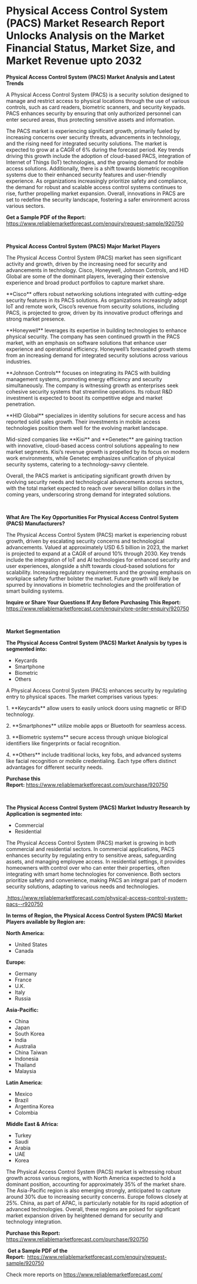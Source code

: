<p><h1>Physical Access Control System (PACS) Market Research Report Unlocks Analysis on the Market Financial Status, Market Size, and Market Revenue upto 2032</h1></p><p><strong>Physical Access Control System (PACS) Market Analysis and Latest Trends</strong></p>
<p><p>A Physical Access Control System (PACS) is a security solution designed to manage and restrict access to physical locations through the use of various controls, such as card readers, biometric scanners, and security keypads. PACS enhances security by ensuring that only authorized personnel can enter secured areas, thus protecting sensitive assets and information.</p><p>The PACS market is experiencing significant growth, primarily fueled by increasing concerns over security threats, advancements in technology, and the rising need for integrated security solutions. The market is expected to grow at a CAGR of 6% during the forecast period. Key trends driving this growth include the adoption of cloud-based PACS, integration of Internet of Things (IoT) technologies, and the growing demand for mobile access solutions. Additionally, there is a shift towards biometric recognition systems due to their enhanced security features and user-friendly experience. As organizations increasingly prioritize safety and compliance, the demand for robust and scalable access control systems continues to rise, further propelling market expansion. Overall, innovations in PACS are set to redefine the security landscape, fostering a safer environment across various sectors.</p></p>
<p><strong>Get a Sample PDF of the Report:&nbsp;</strong> <a href="https://www.reliablemarketforecast.com/enquiry/request-sample/920750?utm_campaign=3081&utm_medium=2&utm_source=Github&utm_content=ia&utm_term=11032025&utm_id=physical-access-control-system-pacs">https://www.reliablemarketforecast.com/enquiry/request-sample/920750</a></p>
<p>&nbsp;</p>
<p><strong>Physical Access Control System (PACS) Major Market Players</strong></p>
<p><p>The Physical Access Control System (PACS) market has seen significant activity and growth, driven by the increasing need for security and advancements in technology. Cisco, Honeywell, Johnson Controls, and HID Global are some of the dominant players, leveraging their extensive experience and broad product portfolios to capture market share.</p><p>**Cisco** offers robust networking solutions integrated with cutting-edge security features in its PACS solutions. As organizations increasingly adopt IoT and remote work, Cisco’s revenue from security solutions, including PACS, is projected to grow, driven by its innovative product offerings and strong market presence.</p><p>**Honeywell** leverages its expertise in building technologies to enhance physical security. The company has seen continued growth in the PACS market, with an emphasis on software solutions that enhance user experience and operational efficiency. Honeywell’s forecasted growth stems from an increasing demand for integrated security solutions across various industries.</p><p>**Johnson Controls** focuses on integrating its PACS with building management systems, promoting energy efficiency and security simultaneously. The company is witnessing growth as enterprises seek cohesive security systems that streamline operations. Its robust R&D investment is expected to boost its competitive edge and market penetration.</p><p>**HID Global** specializes in identity solutions for secure access and has reported solid sales growth. Their investments in mobile access technologies position them well for the evolving market landscape.</p><p>Mid-sized companies like **Kisi** and **Genetec** are gaining traction with innovative, cloud-based access control solutions appealing to new market segments. Kisi’s revenue growth is propelled by its focus on modern work environments, while Genetec emphasizes unification of physical security systems, catering to a technology-savvy clientele.</p><p>Overall, the PACS market is anticipating significant growth driven by evolving security needs and technological advancements across sectors, with the total market expected to reach over several billion dollars in the coming years, underscoring strong demand for integrated solutions.</p></p>
<p>&nbsp;</p>
<p><strong>What Are The Key Opportunities For Physical Access Control System (PACS) Manufacturers?</strong></p>
<p><p>The Physical Access Control System (PACS) market is experiencing robust growth, driven by escalating security concerns and technological advancements. Valued at approximately USD 6.5 billion in 2023, the market is projected to expand at a CAGR of around 10% through 2030. Key trends include the integration of IoT and AI technologies for enhanced security and user experiences, alongside a shift towards cloud-based solutions for scalability. Increasing regulatory requirements and the growing emphasis on workplace safety further bolster the market. Future growth will likely be spurred by innovations in biometric technologies and the proliferation of smart building systems.</p></p>
<p><strong>Inquire or Share Your Questions If Any Before Purchasing This Report:</strong> <a href="https://www.reliablemarketforecast.com/enquiry/pre-order-enquiry/920750?utm_campaign=3081&utm_medium=2&utm_source=Github&utm_content=ia&utm_term=11032025&utm_id=physical-access-control-system-pacs">https://www.reliablemarketforecast.com/enquiry/pre-order-enquiry/920750</a></p>
<p>&nbsp;</p>
<p><strong>Market Segmentation</strong></p>
<p><strong>The Physical Access Control System (PACS) Market Analysis by types is segmented into:</strong></p>
<p><ul><li>Keycards</li><li>Smartphone</li><li>Biometric</li><li>Others</li></ul></p>
<p><p>A Physical Access Control System (PACS) enhances security by regulating entry to physical spaces. The market comprises various types: </p><p>1. **Keycards** allow users to easily unlock doors using magnetic or RFID technology.  </p><p>2. **Smartphones** utilize mobile apps or Bluetooth for seamless access.  </p><p>3. **Biometric systems** secure access through unique biological identifiers like fingerprints or facial recognition.  </p><p>4. **Others** include traditional locks, key fobs, and advanced systems like facial recognition or mobile credentialing. Each type offers distinct advantages for different security needs.</p></p>
<p><strong>Purchase this Report:&nbsp;</strong><a href="https://www.reliablemarketforecast.com/purchase/920750?utm_campaign=3081&utm_medium=2&utm_source=Github&utm_content=ia&utm_term=11032025&utm_id=physical-access-control-system-pacs">https://www.reliablemarketforecast.com/purchase/920750</a></p>
<p>&nbsp;</p>
<p><strong>The Physical Access Control System (PACS) Market Industry Research by Application is segmented into:</strong></p>
<p><ul><li>Commercial</li><li>Residential</li></ul></p>
<p><p>The Physical Access Control System (PACS) market is growing in both commercial and residential sectors. In commercial applications, PACS enhances security by regulating entry to sensitive areas, safeguarding assets, and managing employee access. In residential settings, it provides homeowners with control over who can enter their properties, often integrating with smart home technologies for convenience. Both sectors prioritize safety and convenience, making PACS an integral part of modern security solutions, adapting to various needs and technologies.</p></p>
<p><a href="https://www.reliablemarketforecast.com/physical-access-control-system-pacs--r920750?utm_campaign=3081&utm_medium=2&utm_source=Github&utm_content=ia&utm_term=11032025&utm_id=physical-access-control-system-pacs">&nbsp;https://www.reliablemarketforecast.com/physical-access-control-system-pacs--r920750</a></p>
<p><strong>In terms of Region, the Physical Access Control System (PACS) Market Players available by Region are:</strong></p>
<p>
    <p> <strong> North America: </strong>
        <ul>
            <li>United States</li>
            <li>Canada</li>
        </ul>
        </p> 
    <p> <strong> Europe: </strong>
        <ul>
            <li>Germany</li>
            <li>France</li>
            <li>U.K.</li>
            <li>Italy</li>
            <li>Russia</li>
        </ul>
        </p> 
    <p> <strong> Asia-Pacific: </strong>
        <ul>
            <li>China</li>
            <li>Japan</li>
            <li>South Korea</li>
            <li>India</li>
            <li>Australia</li>
            <li>China Taiwan</li>
            <li>Indonesia</li>
            <li>Thailand</li>
            <li>Malaysia</li>
        </ul>
        </p> 
    <p> <strong> Latin America: </strong>
        <ul>
            <li>Mexico</li>
            <li>Brazil</li>
            <li>Argentina Korea</li>
            <li>Colombia</li>
        </ul>
        </p> 
    <p> <strong> Middle East & Africa: </strong>
        <ul>
            <li>Turkey</li>
            <li>Saudi</li>
            <li>Arabia</li>
            <li>UAE</li>
            <li>Korea</li>
        </ul>
    </p>
    </p>
<p><p>The Physical Access Control System (PACS) market is witnessing robust growth across various regions, with North America expected to hold a dominant position, accounting for approximately 35% of the market share. The Asia-Pacific region is also emerging strongly, anticipated to capture around 30% due to increasing security concerns. Europe follows closely at 25%. China, as part of APAC, is particularly notable for its rapid adoption of advanced technologies. Overall, these regions are poised for significant market expansion driven by heightened demand for security and technology integration.</p></p>
<p><strong>Purchase this Report: </strong><a href="https://www.reliablemarketforecast.com/purchase/920750?utm_campaign=3081&utm_medium=2&utm_source=Github&utm_content=ia&utm_term=11032025&utm_id=physical-access-control-system-pacs">https://www.reliablemarketforecast.com/purchase/920750</a></p>
<p>&nbsp;<strong>Get a Sample PDF of the Report:&nbsp;&nbsp;</strong><a href="https://www.reliablemarketforecast.com/enquiry/request-sample/920750?utm_campaign=3081&utm_medium=2&utm_source=Github&utm_content=ia&utm_term=11032025&utm_id=physical-access-control-system-pacs">https://www.reliablemarketforecast.com/enquiry/request-sample/920750</a></p>
<p><strong></strong></p>
<p>Check more reports on <a href="https://www.reliablemarketforecast.com/?utm_campaign=3081&utm_medium=2&utm_source=Github&utm_content=ia&utm_term=11032025&utm_id=physical-access-control-system-pacs">https://www.reliablemarketforecast.com/</a></p>